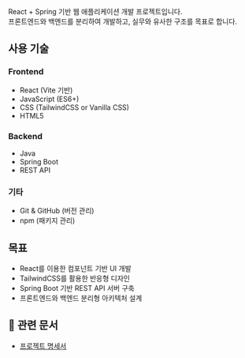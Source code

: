 React + Spring 기반 웹 애플리케이션 개발 프로젝트입니다.  
프론트엔드와 백엔드를 분리하여 개발하고, 실무와 유사한 구조를 목표로 합니다.

## 사용 기술

### Frontend

- React (Vite 기반)
- JavaScript (ES6+)
- CSS (TailwindCSS or Vanilla CSS)
- HTML5

### Backend

- Java
- Spring Boot
- REST API

### 기타

- Git & GitHub (버전 관리)
- npm (패키지 관리)

## 목표

- React를 이용한 컴포넌트 기반 UI 개발
- TailwindCSS를 활용한 반응형 디자인
- Spring Boot 기반 REST API 서버 구축
- 프론트엔드와 백엔드 분리형 아키텍처 설계

## 📄 관련 문서

- [프로젝트 명세서](./PROJECT_SPEC.md)
